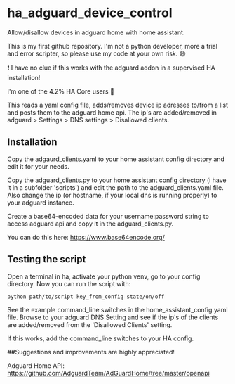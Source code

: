 # ha_adguard_device_control
Allow/disallow devices in adguard home with home assistant.

This is my first github repository.
I'm not a python developer, more a trial and error scripter, so please use my code at your own risk. :smile:

❗ I have no clue if this works with the adguard addon in a supervised HA installation!

I'm one of the 4.2% HA Core users 🙂

This reads a yaml config file, adds/removes device ip adresses to/from a list and posts them to the adguard home api.
The ip's are added/removed in adguard > Settings > DNS settings > Disallowed clients.

## Installation
Copy the adgaurd_clients.yaml to your home assistant config directory and edit it for your needs.

Copy the adguard_clients.py to your home assistant config directory (i have it in a subfolder 'scripts') and edit the path to the adguard_clients.yaml file.
Also change the ip (or hostname, if your local dns is running properly) to your adguard instance.

Create a base64-encoded data for your username:password string to access adguard api and copy it in the adguard_clients.py.

You can do this here: https://www.base64encode.org/ 

## Testing the script
Open a terminal in ha, activate your python venv, go to your config directory.
Now you can run the script with:
```
python path/to/script key_from_config state/on/off
```
See the example command_line switches in the home_assistant_config.yaml file.
Browse to your adguard DNS Setting and see if the ip's of the clients are added/removed from the 'Disallowed Clients' setting.

If this works, add the command_line switches to your HA config.

##Suggestions and improvements are highly appreciated!

Adguard Home API: https://github.com/AdguardTeam/AdGuardHome/tree/master/openapi
